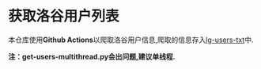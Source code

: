 # 获取洛谷用户列表
本仓库使用**Github Actions**以爬取洛谷用户信息,爬取的信息存入[lg-users-txt](https://github.com/Rusmere/get-lg-user-list/lg-users.txt)中.

**注：get-users-multithread.py会出问题,建议单线程.**
